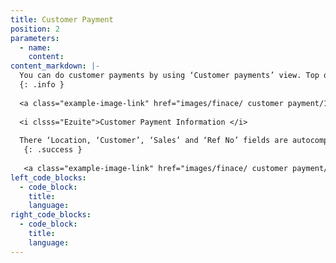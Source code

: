 ```yaml
---
title: Customer Payment
position: 2
parameters:
  - name:
    content:
content_markdown: |-
  You can do customer payments by using ‘Customer payments’ view. Top of the page, you can view advanced customers, total customer payment history and customer outstanding’s.  Through the smart table, you can get summary of the transaction and by clicking ‘View’ button you can get full details of the transaction. If you want to print payment, you have to click ‘Action’ button. By clicking ‘New Transaction’ you can add new customer information who have done payments.
  {: .info }
  
  <a class="example-image-link" href="images/finace/ customer payment/1.PNG" data-lightbox="example-1"><img class="example-image" src="images/finace/customer payment/1.PNG" data-lightbox="example-1" alt=""></a> 
  
  <i clsss="Ezuite">Customer Payment Information </i>
  
  There ‘Location, ‘Customer’, ‘Sales’ and ‘Ref No’ fields are autocompleted fields. Also you can mention here that the payment is done as cash, cheque, card or mobile payment. If it is cash payment you have to put cash amount into the ‘Cash’ field. If customer has done any advance payment, it will appear in ‘Total Advanced’ field. You can select payment method which you want by clicking ‘Cheque’, ‘Card’ and ‘Mobile’. And follow the procedure that mention in ‘Customer Advanced Information’, to fill those fields. 
   {: .success }
   
   <a class="example-image-link" href="images/finace/ customer payment/2.PNG" data-lightbox="example-1"><img class="example-image" src="images/finace/customer payment/2.PNG" data-lightbox="example-1" alt=""></a> 
left_code_blocks:
  - code_block:
    title:
    language:
right_code_blocks:
  - code_block:
    title:
    language:
---
```

